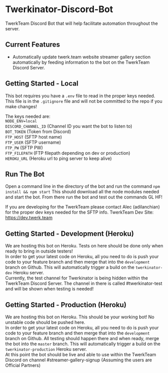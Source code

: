 # Twerkinator-Discord-Bot
TwerkTeam Discord Bot that will help facilitate automation throughout the server.

## Current Features
- Automatically update twerk.team website streamer gallery section automatically by feeding information to the bot on the TwerkTeam Discord Server.

## Getting Started - Local
This bot requires you have a `.env` file to read in the proper keys needed. This file is in the `.gitignore` file and will not be committed to the repo if you make
changes!

The keys needed are:<br>
`NODE_ENV=local`<br>
`DISCORD_CHANNEL_ID` (Channel ID you want the bot to listen to)<br>
`BOT_TOKEN` (Token from Discord)<br>
`FTP_HOST` (SFTP host name)<br>
`FTP_USER` (SFTP username)<br>
`FTP_PW` (SFTP PW)<br>
`FTP_FILEPATH` (FTP filepath depending on dev or production)<br>
`HEROKU_URL` (Heroku url to ping server to keep alive)<br>

## Run The Bot
Open a command line in the directory of the bot and run the command `npm install && npm start`
This should download all the node modules needed and start the bot. From there run the bot and test out the commands GL HF!

If you are developing for the TwerkTeam please contact Alec (adilanchian) for the
proper dev keys needed for the SFTP info. TwerkTeam Dev Site: https://dev.twerk.team

## Getting Started - Development (Heroku)
We are hosting this bot on Heroku. Tests on here should be done only when ready to bring in outside testers!<br>
In order to get your latest code on Heroku, all you need to do is push your code to your feature branch and then merge that into the `development` branch on Github. This will automatically trigger a build on the `twerkinator-dev` Heroku server.<br> 
Currently, the test channel for Twerkinator is being hidden within the TwerkTeam Discord Server. The channel in there is called #twerkinator-test and will be shown when testing is needed!

## Getting Started - Production (Heroku)
We are hosting this bot on Heroku. This should be your working bot! No unstable code should be pushed here.<br>
In order to get your latest code on Heroku, all you need to do is push your code to your feature branch and then merge that into the `development` branch on Github. All testing should happen there and when ready, merge the bot into the `master` branch. This will automatically trigger a build on the `twerkinator-production` Heroku server.<br> 
At this point the bot should be live and able to use within the TwerkTeam Discord on channel #streamer-gallery-signup (Assuming the users are Official Partners)
